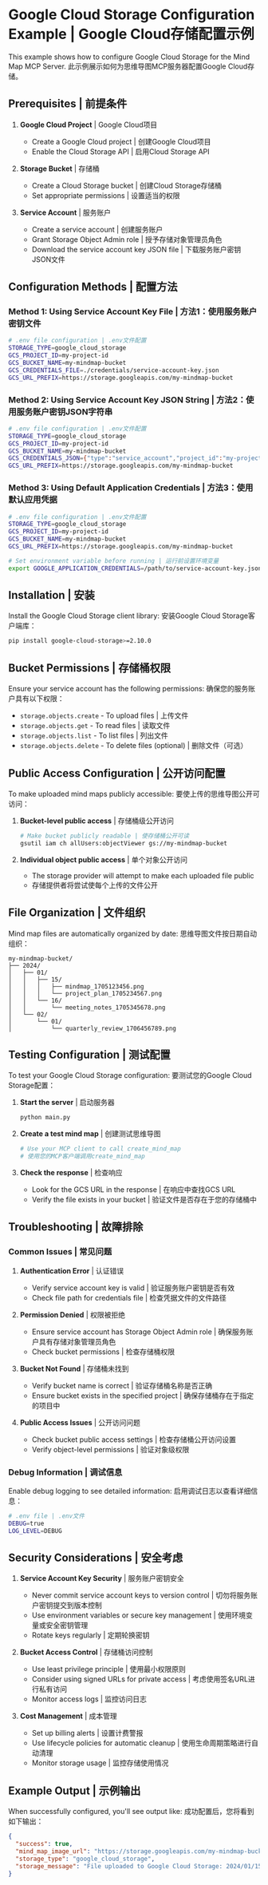 # Google Cloud Storage Configuration Example | Google Cloud存储配置示例

This example shows how to configure Google Cloud Storage for the Mind Map MCP Server.
此示例展示如何为思维导图MCP服务器配置Google Cloud存储。

## Prerequisites | 前提条件

1. **Google Cloud Project** | Google Cloud项目
   - Create a Google Cloud project | 创建Google Cloud项目
   - Enable the Cloud Storage API | 启用Cloud Storage API

2. **Storage Bucket** | 存储桶
   - Create a Cloud Storage bucket | 创建Cloud Storage存储桶
   - Set appropriate permissions | 设置适当的权限

3. **Service Account** | 服务账户
   - Create a service account | 创建服务账户
   - Grant Storage Object Admin role | 授予存储对象管理员角色
   - Download the service account key JSON file | 下载服务账户密钥JSON文件

## Configuration Methods | 配置方法

### Method 1: Using Service Account Key File | 方法1：使用服务账户密钥文件

```bash
# .env file configuration | .env文件配置
STORAGE_TYPE=google_cloud_storage
GCS_PROJECT_ID=my-project-id
GCS_BUCKET_NAME=my-mindmap-bucket
GCS_CREDENTIALS_FILE=./credentials/service-account-key.json
GCS_URL_PREFIX=https://storage.googleapis.com/my-mindmap-bucket
```

### Method 2: Using Service Account Key JSON String | 方法2：使用服务账户密钥JSON字符串

```bash
# .env file configuration | .env文件配置
STORAGE_TYPE=google_cloud_storage
GCS_PROJECT_ID=my-project-id
GCS_BUCKET_NAME=my-mindmap-bucket
GCS_CREDENTIALS_JSON={"type":"service_account","project_id":"my-project-id","private_key_id":"...","private_key":"-----BEGIN PRIVATE KEY-----\n...\n-----END PRIVATE KEY-----\n","client_email":"my-service@my-project.iam.gserviceaccount.com","client_id":"...","auth_uri":"https://accounts.google.com/o/oauth2/auth","token_uri":"https://oauth2.googleapis.com/token","auth_provider_x509_cert_url":"https://www.googleapis.com/oauth2/v1/certs","client_x509_cert_url":"https://www.googleapis.com/robot/v1/metadata/x509/my-service%40my-project.iam.gserviceaccount.com"}
GCS_URL_PREFIX=https://storage.googleapis.com/my-mindmap-bucket
```

### Method 3: Using Default Application Credentials | 方法3：使用默认应用凭据

```bash
# .env file configuration | .env文件配置
STORAGE_TYPE=google_cloud_storage
GCS_PROJECT_ID=my-project-id
GCS_BUCKET_NAME=my-mindmap-bucket
GCS_URL_PREFIX=https://storage.googleapis.com/my-mindmap-bucket

# Set environment variable before running | 运行前设置环境变量
export GOOGLE_APPLICATION_CREDENTIALS=/path/to/service-account-key.json
```

## Installation | 安装

Install the Google Cloud Storage client library:
安装Google Cloud Storage客户端库：

```bash
pip install google-cloud-storage>=2.10.0
```

## Bucket Permissions | 存储桶权限

Ensure your service account has the following permissions:
确保您的服务账户具有以下权限：

- `storage.objects.create` - To upload files | 上传文件
- `storage.objects.get` - To read files | 读取文件
- `storage.objects.list` - To list files | 列出文件
- `storage.objects.delete` - To delete files (optional) | 删除文件（可选）

## Public Access Configuration | 公开访问配置

To make uploaded mind maps publicly accessible:
要使上传的思维导图公开可访问：

1. **Bucket-level public access** | 存储桶级公开访问
   ```bash
   # Make bucket publicly readable | 使存储桶公开可读
   gsutil iam ch allUsers:objectViewer gs://my-mindmap-bucket
   ```

2. **Individual object public access** | 单个对象公开访问
   - The storage provider will attempt to make each uploaded file public
   - 存储提供者将尝试使每个上传的文件公开

## File Organization | 文件组织

Mind map files are automatically organized by date:
思维导图文件按日期自动组织：

```
my-mindmap-bucket/
├── 2024/
│   ├── 01/
│   │   ├── 15/
│   │   │   ├── mindmap_1705123456.png
│   │   │   └── project_plan_1705234567.png
│   │   └── 16/
│   │       └── meeting_notes_1705345678.png
│   └── 02/
│       └── 01/
│           └── quarterly_review_1706456789.png
```

## Testing Configuration | 测试配置

To test your Google Cloud Storage configuration:
要测试您的Google Cloud Storage配置：

1. **Start the server** | 启动服务器
   ```bash
   python main.py
   ```

2. **Create a test mind map** | 创建测试思维导图
   ```bash
   # Use your MCP client to call create_mind_map
   # 使用您的MCP客户端调用create_mind_map
   ```

3. **Check the response** | 检查响应
   - Look for the GCS URL in the response | 在响应中查找GCS URL
   - Verify the file exists in your bucket | 验证文件是否存在于您的存储桶中

## Troubleshooting | 故障排除

### Common Issues | 常见问题

1. **Authentication Error** | 认证错误
   - Verify service account key is valid | 验证服务账户密钥是否有效
   - Check file path for credentials file | 检查凭据文件的文件路径

2. **Permission Denied** | 权限被拒绝
   - Ensure service account has Storage Object Admin role | 确保服务账户具有存储对象管理员角色
   - Check bucket permissions | 检查存储桶权限

3. **Bucket Not Found** | 存储桶未找到
   - Verify bucket name is correct | 验证存储桶名称是否正确
   - Ensure bucket exists in the specified project | 确保存储桶存在于指定的项目中

4. **Public Access Issues** | 公开访问问题
   - Check bucket public access settings | 检查存储桶公开访问设置
   - Verify object-level permissions | 验证对象级权限

### Debug Information | 调试信息

Enable debug logging to see detailed information:
启用调试日志以查看详细信息：

```bash
# .env file | .env文件
DEBUG=true
LOG_LEVEL=DEBUG
```

## Security Considerations | 安全考虑

1. **Service Account Key Security** | 服务账户密钥安全
   - Never commit service account keys to version control | 切勿将服务账户密钥提交到版本控制
   - Use environment variables or secure key management | 使用环境变量或安全密钥管理
   - Rotate keys regularly | 定期轮换密钥

2. **Bucket Access Control** | 存储桶访问控制
   - Use least privilege principle | 使用最小权限原则
   - Consider using signed URLs for private access | 考虑使用签名URL进行私有访问
   - Monitor access logs | 监控访问日志

3. **Cost Management** | 成本管理
   - Set up billing alerts | 设置计费警报
   - Use lifecycle policies for automatic cleanup | 使用生命周期策略进行自动清理
   - Monitor storage usage | 监控存储使用情况

## Example Output | 示例输出

When successfully configured, you'll see output like:
成功配置后，您将看到如下输出：

```json
{
  "success": true,
  "mind_map_image_url": "https://storage.googleapis.com/my-mindmap-bucket/2024/01/15/my_mindmap_1705123456.png",
  "storage_type": "google_cloud_storage",
  "storage_message": "File uploaded to Google Cloud Storage: 2024/01/15/my_mindmap_1705123456.png"
}
```
